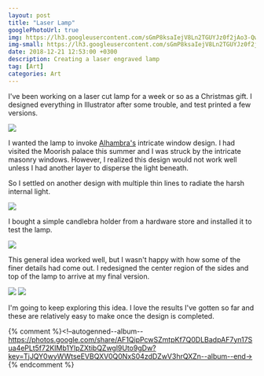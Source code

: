 ```yaml
---
layout: post
title: "Laser Lamp"
googlePhotoUrl: true
img: https://lh3.googleusercontent.com/sGmP8ksaIejV8Ln2TGUYJz0f2jAo3-QwZGsWv2X7rxwbHddYwhUHcgy7_SE2mHg9U4dc1xorkXV7H0SCh4r6Wlj1pZTn6ei3xaa6-hc7P13_Xom_ADuoJSlXOmiUc0z1WRjuA405Tw=w3024-h4032
img-small: https://lh3.googleusercontent.com/sGmP8ksaIejV8Ln2TGUYJz0f2jAo3-QwZGsWv2X7rxwbHddYwhUHcgy7_SE2mHg9U4dc1xorkXV7H0SCh4r6Wlj1pZTn6ei3xaa6-hc7P13_Xom_ADuoJSlXOmiUc0z1WRjuA405Tw=w300-h400
date: 2018-12-21 12:53:00 +0300
description: Creating a laser engraved lamp
tag: [Art]
categories: Art
---
```


I've been working on a laser cut lamp for a week or so as a Christmas gift. I designed everything in Illustrator after some trouble, and test printed a few versions.

<a data-fancybox="gallery" href="https://lh3.googleusercontent.com/G7c8lXWosiq-pg7-2rDavX9wUQj8lJyBk9Gb9WVwwMXNuFioiitGxh2tkCW4C_mi1Sum_9hXQqUTHvGAphBo46Q6t9juRKrfOljWrQVLLIgdtOlbs6JGzNQ7eZWqqRiCjtaqIS8Zhg=w2627-h2538"><img src="https://lh3.googleusercontent.com/G7c8lXWosiq-pg7-2rDavX9wUQj8lJyBk9Gb9WVwwMXNuFioiitGxh2tkCW4C_mi1Sum_9hXQqUTHvGAphBo46Q6t9juRKrfOljWrQVLLIgdtOlbs6JGzNQ7eZWqqRiCjtaqIS8Zhg=w400-h400"></a>

I wanted the lamp to invoke  [Alhambra's](https://en.wikipedia.org/wiki/Alhambra) intricate window design. I had visited the Moorish palace this summer and I was struck by the intricate masonry windows. However, I realized this design would not work well unless I had another layer to disperse the light beneath. 

So I settled on another design with multiple thin lines to radiate the harsh internal light.

<a data-fancybox="gallery" href="https://lh3.googleusercontent.com/E4miD27WzqdG6Gnys4yJr7ixAFPPagRLE45NqNJqE_Onan0XBBWmbxtR-LMutkSJG-_U9QnEkt26LzKpLAAigae8n4XdPoqim-6gGSfD8NHeBfaGC7xWw385LBEXXQBDloW2CSKDug=w3024-h4032"><img src="https://lh3.googleusercontent.com/E4miD27WzqdG6Gnys4yJr7ixAFPPagRLE45NqNJqE_Onan0XBBWmbxtR-LMutkSJG-_U9QnEkt26LzKpLAAigae8n4XdPoqim-6gGSfD8NHeBfaGC7xWw385LBEXXQBDloW2CSKDug=w400-h400"></a>

I bought a simple candlebra holder from a hardware store and installed it to test the lamp.

<a data-fancybox="gallery" href="https://lh3.googleusercontent.com/y4pcT9ZTKciWGxS5u35qiQ13ZLUpgfaKg-U3xhGPPvMQakCCeisPbzgfaAH9Wckxcr8TsyAFkJ6s8yB3FKo7mcSXyInnkWVBFcFNlm0OBTzi_ldNm9xAddN0fTCspraVNY1r58xZ4A=w3024-h4032"><img src="https://lh3.googleusercontent.com/y4pcT9ZTKciWGxS5u35qiQ13ZLUpgfaKg-U3xhGPPvMQakCCeisPbzgfaAH9Wckxcr8TsyAFkJ6s8yB3FKo7mcSXyInnkWVBFcFNlm0OBTzi_ldNm9xAddN0fTCspraVNY1r58xZ4A=w400-h400"></a>

This general idea worked well, but I wasn't happy with how some of the finer details had come out. I redesigned the center region of the sides and top of the lamp to arrive at my final version.


<a data-fancybox="gallery" href="https://lh3.googleusercontent.com/sGmP8ksaIejV8Ln2TGUYJz0f2jAo3-QwZGsWv2X7rxwbHddYwhUHcgy7_SE2mHg9U4dc1xorkXV7H0SCh4r6Wlj1pZTn6ei3xaa6-hc7P13_Xom_ADuoJSlXOmiUc0z1WRjuA405Tw=w3024-h4032"><img src="https://lh3.googleusercontent.com/sGmP8ksaIejV8Ln2TGUYJz0f2jAo3-QwZGsWv2X7rxwbHddYwhUHcgy7_SE2mHg9U4dc1xorkXV7H0SCh4r6Wlj1pZTn6ei3xaa6-hc7P13_Xom_ADuoJSlXOmiUc0z1WRjuA405Tw=w500-h400"></a>
<a data-fancybox="gallery" href="https://lh3.googleusercontent.com/hYrZo7ws7UpGVpD063Xtf7BOqPBbZ2A5JdHzST_qj23d6qDi-mj0xeW0NUvw38_s0ORM30iPZZdL3kxiGE8Dy1vK33qVgdjsTIDVPZSLYwBo6qBMpdAFPNyIfwxz7gimL6Oce1gLIg=w3024-h4032"><img src="https://lh3.googleusercontent.com/hYrZo7ws7UpGVpD063Xtf7BOqPBbZ2A5JdHzST_qj23d6qDi-mj0xeW0NUvw38_s0ORM30iPZZdL3kxiGE8Dy1vK33qVgdjsTIDVPZSLYwBo6qBMpdAFPNyIfwxz7gimL6Oce1gLIg=w500-h400"></a>


I'm going to keep exploring this idea. I love the results I've gotten so far and these are relatively easy to make once the design is completed. 


{% comment %}<!–autogenned--album--https://photos.google.com/share/AF1QipPcwSZmtpKf7Q0DLBadpAF7yn17Sua4ePLt5f72KIMb1YlpZXtibQZwgl9Uto9gDw?key=TjJQY0wyWWtseEVBQXV0Q0NxS04zdDZwV3hrQXZn--album--end->
{% endcomment %}
